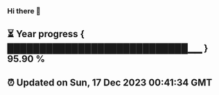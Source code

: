 ### Hi there 👋
⏳ Year progress { ████████████████████████████▁▁ } 95.90 %
---
⏰ Updated on Sun, 17 Dec 2023 00:41:34 GMT
---
